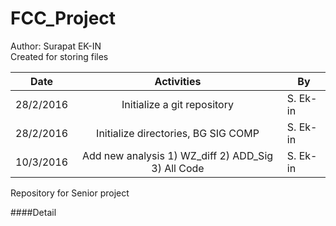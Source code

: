 # FCC_Project
Author: Surapat EK-IN<br />
Created for storing files<br />

| Date                  | Activities                              | By    |
| --------------------  |:---------------------------------------:| -----|
| 28/2/2016             | Initialize a git repository             | S. Ek-in      |
| 28/2/2016             | Initialize directories, BG SIG COMP     | S. Ek-in      |
| 10/3/2016             | Add new analysis 1) WZ_diff 2) ADD_Sig 3) All Code     | S. Ek-in      |




Repository for Senior project

<For detail>


####Detail
